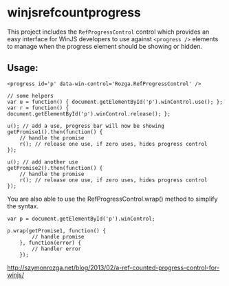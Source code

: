 winjsrefcountprogress
=====================

This project includes the `RefProgressControl` control which provides an easy interface for WinJS developers to use against `<progress />` elements to manage when the progress element should be showing or hidden.

## Usage:

`<progress id='p' data-win-control='Rozga.RefProgressControl' />`

	// some helpers
	var u = function() { document.getElementById('p').winControl.use(); };
	var r = function() { document.getElementById('p').winControl.release(); };

	u(); // add a use, progress bar will now be showing
	getPromise1().then(function() {
		// handle the promise
		r(); // release one use, if zero uses, hides progress control
	});

	u(); // add another use
	getPromise2().then(function() {
		// handle the promise
		r(); // release one use, if zero uses, hides progress control
	});

You are also able to use the RefProgressControl.wrap() method to simplify the syntax.

	var p = document.getElementById('p').winControl;

	p.wrap(getPromise1, function() { 
			// handle promise
		}, function(error) {
			// handler error
		});

http://szymonrozga.net/blog/2013/02/a-ref-counted-progress-control-for-winjs/